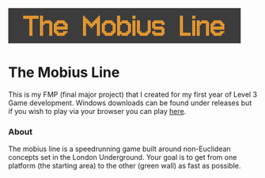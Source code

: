 <div align="centre">

<img src="md-res/media (3).png" alt="" style="width=1200"/>

</div>

# The Mobius Line

This is my FMP (final major project) that I created for my first year of Level 3 Game development. Windows downloads can be found under releases but if you wish to play via your browser you can play [here](https://pashabibko.itch.io/the-mobius-line).

### About

The mobius line is a speedrunning game built around non-Euclidean concepts set in the London Underground. Your goal is to get from one platform (the starting area) to the other (green wall) as fast as possible.
